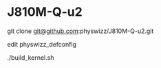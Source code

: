 # J810M-Q-u2

git clone git@github.com:physwizz/J810M-Q-u2.git

edit physwizz_defconfig

./build_kernel.sh
